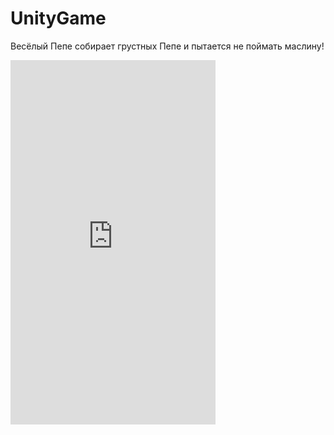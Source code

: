 # UnityGame
Весёлый Пепе собирает грустных Пепе и пытается не поймать маслину!
<iframe width="328" height="583" src="https://www.youtube.com/embed/OzDYtzKENpw" title="YouTube video player" frameborder="0" allow="accelerometer; autoplay; clipboard-write; encrypted-media; gyroscope; picture-in-picture" allowfullscreen></iframe>
